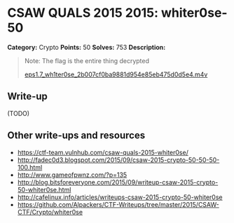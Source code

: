 # CSAW QUALS 2015 2015: whiter0se-50

**Category:** Crypto
**Points:** 50
**Solves:** 753
**Description:**

> Note: The flag is the entire thing decrypted
>
> [eps1.7_wh1ter0se_2b007cf0ba9881d954e85eb475d0d5e4.m4v](eps1.7_wh1ter0se_2b007cf0ba9881d954e85eb475d0d5e4.m4v)


## Write-up

(TODO)

## Other write-ups and resources

* <https://ctf-team.vulnhub.com/csaw-quals-2015-whiter0se/>
* <http://fadec0d3.blogspot.com/2015/09/csaw-2015-crypto-50-50-50-100.html>
* <http://www.gameofpwnz.com/?p=135>
* <http://blog.bitsforeveryone.com/2015/09/writeup-csaw-2015-crypto-50-whiter0se.html>
* <http://cafelinux.info/articles/writeups-csaw-2015-crypto-50-whiter0se>
* <https://github.com/Alpackers/CTF-Writeups/tree/master/2015/CSAW-CTF/Crypto/whiter0se>
